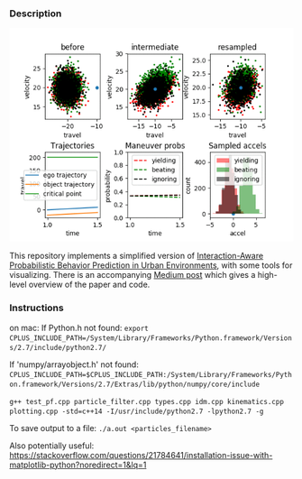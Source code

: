 ### Description

![](speed_up_late.gif)

This repository implements a simplified version of [Interaction-Aware Probabilistic Behavior Prediction in Urban Environments](https://arxiv.org/pdf/1804.10467.pdf), with some tools for visualizing. There is an accompanying [Medium post](https://markmliu.medium.com/whats-under-the-hood-5c1d83986039) which gives a high-level overview of the paper and code.


### Instructions

on mac:
If Python.h not found: `export CPLUS_INCLUDE_PATH=/System/Library/Frameworks/Python.framework/Versions/2.7/include/python2.7/`

If 'numpy/arrayobject.h' not found: `CPLUS_INCLUDE_PATH=$CPLUS_INCLUDE_PATH:/System/Library/Frameworks/Python.framework/Versions/2.7/Extras/lib/python/numpy/core/include`

`g++ test_pf.cpp particle_filter.cpp types.cpp idm.cpp kinematics.cpp plotting.cpp -std=c++14 -I/usr/include/python2.7 -lpython2.7 -g`

To save output to a file:
`./a.out <particles_filename>`

Also potentially useful: https://stackoverflow.com/questions/21784641/installation-issue-with-matplotlib-python?noredirect=1&lq=1